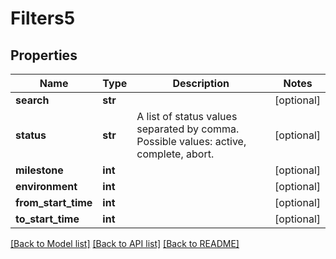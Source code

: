 # Filters5


## Properties
Name | Type | Description | Notes
------------ | ------------- | ------------- | -------------
**search** | **str** |  | [optional] 
**status** | **str** | A list of status values separated by comma. Possible values: active, complete, abort.  | [optional] 
**milestone** | **int** |  | [optional] 
**environment** | **int** |  | [optional] 
**from_start_time** | **int** |  | [optional] 
**to_start_time** | **int** |  | [optional] 

[[Back to Model list]](../README.md#documentation-for-models) [[Back to API list]](../README.md#documentation-for-api-endpoints) [[Back to README]](../README.md)


